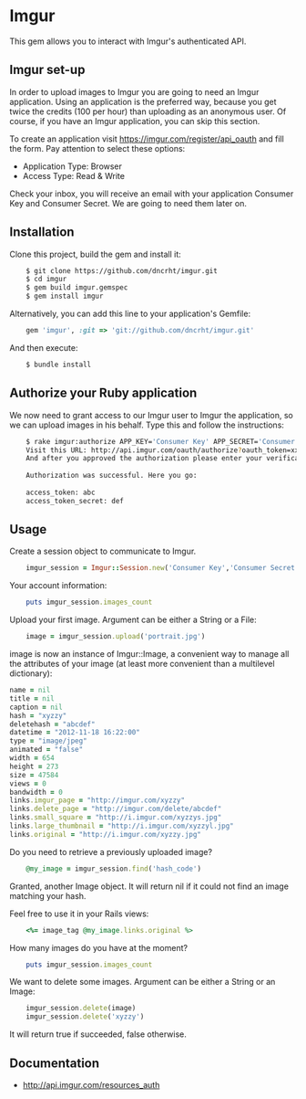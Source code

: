 # Imgur

This gem allows you to interact with Imgur's authenticated API.

## Imgur set-up

In order to upload images to Imgur you are going to need an Imgur application. Using an application is the preferred way, because you get twice the credits (100 per hour) than uploading as an anonymous user.
Of course, if you have an Imgur application, you can skip this section.

To create an application visit https://imgur.com/register/api_oauth and fill the form. Pay attention to select these options:
- Application Type: Browser
- Access Type: Read & Write
 
Check your inbox, you will receive an email with your application Consumer Key and Consumer Secret. We are going to need them later on.

## Installation

Clone this project, build the gem and install it:
 
```bash
    $ git clone https://github.com/dncrht/imgur.git
    $ cd imgur
    $ gem build imgur.gemspec
    $ gem install imgur
```

Alternatively, you can add this line to your application's Gemfile:
```ruby
    gem 'imgur', :git => 'git://github.com/dncrht/imgur.git'
```

And then execute:
```bash
    $ bundle install
```

## Authorize your Ruby application

We now need to grant access to our Imgur user to Imgur the application, so we can upload images in his behalf. Type this and follow the instructions:
```bash
    $ rake imgur:authorize APP_KEY='Consumer Key' APP_SECRET='Consumer Secret'
    Visit this URL: http://api.imgur.com/oauth/authorize?oauth_token=xxx
    And after you approved the authorization please enter your verification code: yyy
    
    Authorization was successful. Here you go:
    
    access_token: abc
    access_token_secret: def
```

## Usage

Create a session object to communicate to Imgur.
```ruby
    imgur_session = Imgur::Session.new('Consumer Key','Consumer Secret', 'abc', 'def')
```

Your account information:
```ruby
    puts imgur_session.images_count
```

Upload your first image. Argument can be either a String or a File:
```ruby
    image = imgur_session.upload('portrait.jpg')
```

image is now an instance of Imgur::Image, a convenient way to manage all the attributes of your image (at least more convenient than a multilevel dictionary):
```ruby
name = nil
title = nil
caption = nil
hash = "xyzzy"
deletehash = "abcdef"
datetime = "2012-11-18 16:22:00"
type = "image/jpeg"
animated = "false"
width = 654
height = 273
size = 47584
views = 0
bandwidth = 0
links.imgur_page = "http://imgur.com/xyzzy"
links.delete_page = "http://imgur.com/delete/abcdef"
links.small_square = "http://i.imgur.com/xyzzys.jpg"
links.large_thumbnail = "http://i.imgur.com/xyzzyl.jpg"
links.original = "http://i.imgur.com/xyzzy.jpg"
```

Do you need to retrieve a previously uploaded image?
```ruby
    @my_image = imgur_session.find('hash_code')
```
Granted, another Image object. It will return nil if it could not find an image matching your hash.

Feel free to use it in your Rails views:
```ruby
    <%= image_tag @my_image.links.original %>
```

How many images do you have at the moment?
```ruby
    puts imgur_session.images_count
```

We want to delete some images. Argument can be either a String or an Image:
```ruby
    imgur_session.delete(image)
    imgur_session.delete('xyzzy')
```
It will return true if succeeded, false otherwise.


## Documentation
- http://api.imgur.com/resources_auth

